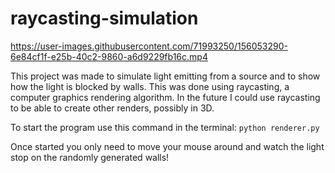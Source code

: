 # raycasting-simulation

https://user-images.githubusercontent.com/71993250/156053290-6e84cf1f-e25b-40c2-9860-a6d9229fb16c.mp4

This project was made to simulate light emitting from a source and to show how the light is blocked by walls. This was done using raycasting, a computer graphics rendering algorithm. In the future I could use raycasting to be able to create other renders, possibly in 3D. 

To start the program use this command in the terminal:
```python renderer.py```

Once started you only need to move your mouse around and watch the light stop on the randomly generated walls!
